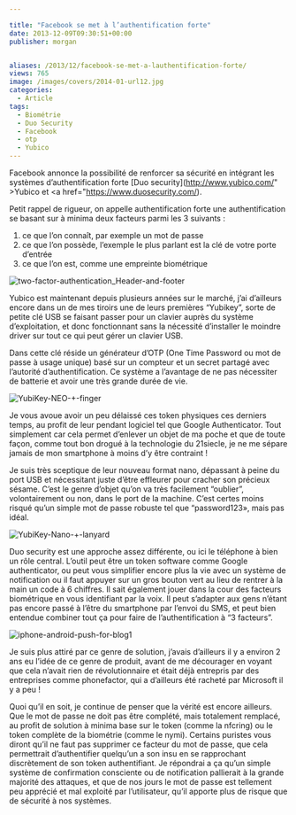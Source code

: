 ```yaml
---

title: "Facebook se met à l’authentification forte"
date: 2013-12-09T09:30:51+00:00
publisher: morgan


aliases: /2013/12/facebook-se-met-a-lauthentification-forte/
views: 765
image: /images/covers/2014-01-url12.jpg
categories:
  - Article
tags:
  - Biométrie
  - Duo Security
  - Facebook
  - otp
  - Yubico
---
```

Facebook annonce la possibilité de renforcer sa sécurité en intégrant les systèmes d’authentification forte [Duo security](http://www.yubico.com/" >Yubico </a>et <a href="https://www.duosecurity.com/).

Petit rappel de rigueur, on appelle authentification forte une authentification se basant sur à minima deux facteurs parmi les 3 suivants :

  1. ce que l’on connaît, par exemple un mot de passe
  2. ce que l’on possède, l’exemple le plus parlant est la clé de votre porte d’entrée
  3. ce que l’on est, comme une empreinte biométrique

![two-factor-authentication_Header-and-footer](/images/2014/01/two-factor-authentication_Header-and-footer.png)

Yubico est maintenant depuis plusieurs années sur le marché, j’ai d’ailleurs encore dans un de mes tiroirs une de leurs premières “Yubikey”, sorte de petite clé USB se faisant passer pour un clavier auprès du système d’exploitation, et donc fonctionnant sans la nécessité d’installer le moindre driver sur tout ce qui peut gérer un clavier USB.

Dans cette clé réside un générateur d’OTP (One Time Password ou mot de passe à usage unique) basé sur un compteur et un secret partagé avec l’autorité d’authentification. Ce système a l’avantage de ne pas nécessiter de batterie et avoir une très grande durée de vie.

![YubiKey-NEO-+-finger](/images/2014/01/YubiKey-NEO-+-finger.jpg)

Je vous avoue avoir un peu délaissé ces token physiques ces derniers temps, au profit de leur pendant logiciel tel que Google Authenticator. Tout simplement car cela permet d’enlever un objet de ma poche et que de toute façon, comme tout bon drogué à la technologie du 21siecle, je ne me sépare jamais de mon smartphone à moins d’y être contraint !

Je suis très sceptique de leur nouveau format nano, dépassant à peine du port USB et nécessitant juste d’être effleurer pour cracher son précieux sésame. C’est le genre d’objet qu’on va très facilement “oublier”, volontairement ou non, dans le port de la machine. C’est certes moins risqué qu’un simple mot de passe robuste tel que “password123», mais pas idéal.

![YubiKey-Nano-+-lanyard](/images/2014/01/YubiKey-Nano-+-lanyard.jpg)

Duo security est une approche assez différente, ou ici le téléphone à bien un rôle central. L’outil peut être un token software comme Google authenticator, ou peut vous simplifier encore plus la vie avec un système de notification ou il faut appuyer sur un gros bouton vert au lieu de rentrer à la main un code à 6 chiffres. Il sait également jouer dans la cour des facteurs biométrique en vous identifiant par la voix. Il peut s’adapter aux gens n’étant pas encore passé à l’être du smartphone par l’envoi du SMS, et peut bien entendue combiner tout ça pour faire de l’authentification à “3 facteurs”.

![iphone-android-push-for-blog1](/images/2014/01/iphone-android-push-for-blog1.png)

Je suis plus attiré par ce genre de solution, j’avais d’ailleurs il y a environ 2 ans eu l’idée de ce genre de produit, avant de me décourager en voyant que cela n’avait rien de révolutionnaire et était déjà entrepris par des entreprises comme phonefactor, qui a d’ailleurs été racheté par Microsoft il y a peu !

Quoi qu’il en soit, je continue de penser que la vérité est encore ailleurs. Que le mot de passe ne doit pas être complété, mais totalement remplacé, au profit de solution à minima base sur le token (comme la nfcring) ou le token complète de la biométrie (comme le nymi). Certains puristes vous diront qu’il ne faut pas supprimer ce facteur du mot de passe, que cela permettrait d’authentifier quelqu’un a son insu en se rapprochant discrètement de son token authentifiant. Je répondrai a ça qu’un simple système de confirmation consciente ou de notification pallierait à la grande majorité des attaques, et que de nos jours le mot de passe est tellement peu apprécié et mal exploité par l’utilisateur, qu’il apporte plus de risque que de sécurité à nos systèmes.
